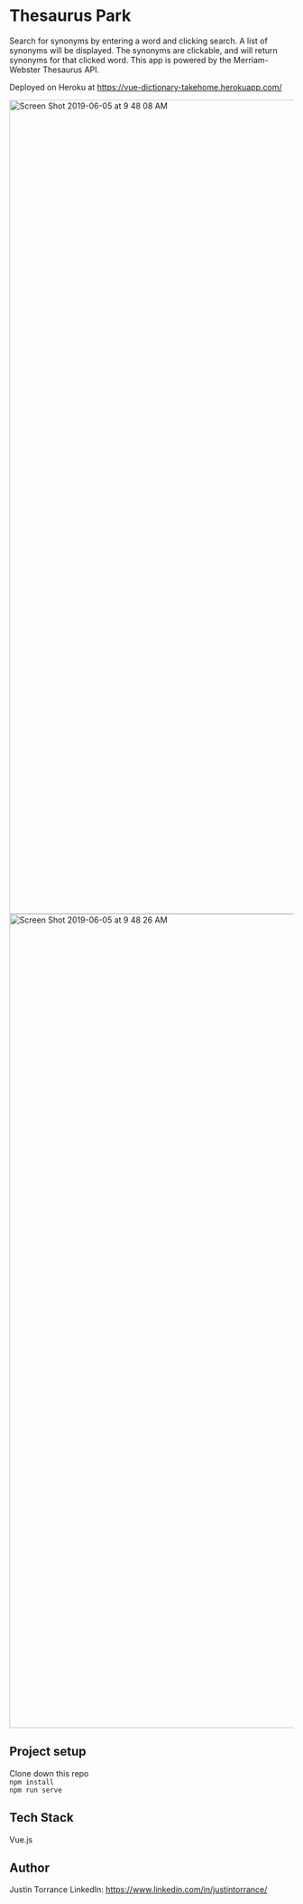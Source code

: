 # Thesaurus Park

Search for synonyms by entering a word and clicking search. A list of synonyms will be displayed. The synonyms are clickable, and will return synonyms for that clicked word. This app is powered by the Merriam-Webster Thesaurus API.

Deployed on Heroku at https://vue-dictionary-takehome.herokuapp.com/

<img width="1440" alt="Screen Shot 2019-06-05 at 9 48 08 AM" src="https://user-images.githubusercontent.com/33379226/58970764-4af5ee00-8777-11e9-8460-90c02c1a4ef3.png">

<img width="1440" alt="Screen Shot 2019-06-05 at 9 48 26 AM" src="https://user-images.githubusercontent.com/33379226/58970770-4cbfb180-8777-11e9-9ce9-147dfb6d79b2.png">

## Project setup

Clone down this repo  
`npm install`  
`npm run serve`

## Tech Stack
Vue.js

## Author
Justin Torrance
LinkedIn: https://www.linkedin.com/in/justintorrance/
